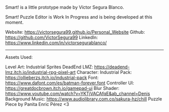 Smart! is a little prototype made by Víctor Segura Blanco.

Smart! Puzzle Editor is Work In Progress and is being developed at this moment. 

Website: https://victorsegura99.github.io/Personal_Website
Github: https://github.com/VictorSegura99
LinkedIn: https://www.linkedin.com/in/victorsegurablanco/

-------------------------------
Assets Used:

Level Art: Industrial Sprites DeadEnd LMZ: https://deadend-lmz.itch.io/industrial-rpg-pixel-art
Character: Industrial Pack: https://ollieberzs.itch.io/industrial-pack
Font: https://www.dafont.com/es/batman-forever.font
Controller UI: https://greatdocbrown.itch.io/gamepad-ui
Blur Shader: https://www.youtube.com/watch?v=YKTjVACAfqE&ab_channel=Denis
Background Music: https://www.audiolibrary.com.co/sakura-hz/chill
Puzzle Piece by Panita Enric Pérez <3

